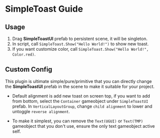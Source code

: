 # SimpleToast Guide #

## Usage ##
1. Drag **SimpleToastUI** prefab to persistent scene, it will be singleton.
2. In script, call `SimpleToast.Show("Hello World!")` to show new toast.
3. If you want customize color, call `SimpleToast.Show("Hello World!", Color.red)`.

## Custom Config ##
This plugin is ultimate simple/pure/primitive that you can directly change the **SimpleToastUI** prefab in the scene to make it suitable for your project.

* Default alignment is add new toast on screen top, if you want to add from bottom, select the `Container` gameobject under `SimpleToastUI` prefab. In `VerticalLayoutGroup`, change `child alignment` to lower and untoggle `reverse alignment`.

* To make it simplest, you can remove the `Text(UGUI)` or `Text(TMP)` gameobject that you don't use, ensure the only text gameobject active self.